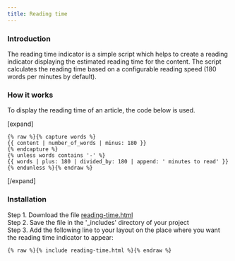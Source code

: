 ```yaml
---
title: Reading time
---
```


### Introduction

The reading time indicator is a simple script which helps to create a reading indicator displaying the estimated reading time for the content. The script calculates the reading time based on a configurable reading speed (180 words per minutes by default).

### How it works

To display the reading time of an article, the code below is used.

[expand]

```
{% raw %}{% capture words %}
{{ content | number_of_words | minus: 180 }}
{% endcapture %}
{% unless words contains '-' %}
{{ words | plus: 180 | divided_by: 180 | append: ' minutes to read' }}
{% endunless %}{% endraw %}
```

[/expand]

### Installation

Step 1. Download the file [reading-time.html](https://raw.githubusercontent.com/xtapo/jekyllcodex/gh-pages/_includes/reading-time.html)
<br />Step 2. Save the file in the '_includes' directory of your project
<br />Step 3. Add the following line to your layout on the place where you want the reading time indicator to appear:

```
{% raw %}{% include reading-time.html %}{% endraw %}
```